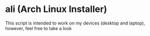 # ali (Arch Linux Installer)

This script is intended to work on my devices (desktop and laptop), however, feel free to take a look
